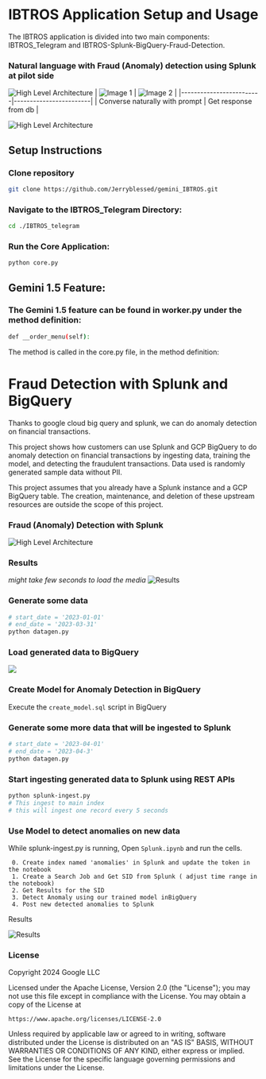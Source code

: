 # IBTROS Application Setup and Usage

The IBTROS application is divided into two main components: IBTROS_Telegram and IBTROS-Splunk-BigQuery-Fraud-Detection.


### Natural language with Fraud (Anomaly) detection using Splunk at pilot side 
![High Level Architecture](shuttle_1.png)
| ![Image 1](shuttle_3.png) | ![Image 2](shuttle_3.png) |
|-------------------------|------------------------|
| Converse naturally with prompt        | Get response from db  |

![High Level Architecture](FD.png)



## Setup Instructions

### Clone repository

```bash 
git clone https://github.com/Jerryblessed/gemini_IBTROS.git
```

### Navigate to the IBTROS_Telegram Directory:
```bash 
cd ./IBTROS_telegram
```

### Run the Core Application:
```bash 
python core.py
```

##  Gemini 1.5 Feature:

###  The Gemini 1.5 feature can be found in worker.py under the method definition:
```bash 
def __order_menu(self):
```
The method is called in the core.py file, in the method definition:
   

# Fraud Detection with Splunk and BigQuery

Thanks to google cloud big query and splunk, we can do anomaly detection on financial transactions.

This project shows how customers can use Splunk and GCP BigQuery to do anomaly detection on financial transactions by ingesting data, training the model, and detecting the fraudulent transactions. Data used is randomly generated sample data without PII.

This project assumes that you already have a Splunk instance and a GCP BigQuery table. The creation, maintenance, and deletion of these upstream resources are outside the scope of this project.

### Fraud (Anomaly) Detection with Splunk 
![High Level Architecture](FD.png)

### Results
_might take few seconds to load the media_
![Results](FD.gif)

### Generate some data
```bash 
# start_date = '2023-01-01'
# end_date = '2023-03-31'
python datagen.py
```

### Load generated data to BigQuery
![](load_data.gif)

### Create Model for Anomaly Detection in BigQuery
Execute the ```create_model.sql``` script in BigQuery

### Generate some more data that will be ingested to Splunk
```bash 
# start_date = '2023-04-01'
# end_date = '2023-04-3'
python datagen.py
```

### Start ingesting generated data to Splunk using REST APIs
```bash 
python splunk-ingest.py
# This ingest to main index
# this will ingest one record every 5 seconds
```

### Use Model to detect anomalies on new data
While splunk-ingest.py is running, Open ```Splunk.ipynb``` and run the cells.
``` 
 0. Create index named 'anomalies' in Splunk and update the token in the notebook
 1. Create a Search Job and Get SID from Splunk ( adjust time range in the notebook)
 2. Get Results for the SID
 3. Detect Anomaly using our trained model inBigQuery 
 4. Post new detected anomalies to Splunk
``````
Results

![Results](FD.gif)

### License
Copyright 2024 Google LLC

Licensed under the Apache License, Version 2.0 (the "License");
you may not use this file except in compliance with the License.
You may obtain a copy of the License at

    https://www.apache.org/licenses/LICENSE-2.0

Unless required by applicable law or agreed to in writing, software
distributed under the License is distributed on an "AS IS" BASIS,
WITHOUT WARRANTIES OR CONDITIONS OF ANY KIND, either express or implied.
See the License for the specific language governing permissions and
limitations under the License.
